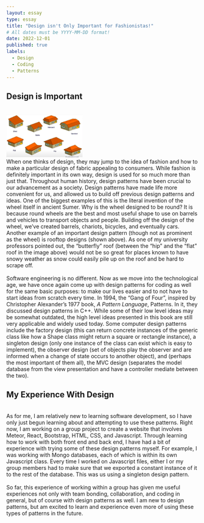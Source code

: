 ```yaml
---
layout: essay
type: essay
title: "Design isn't Only Important for Fashionistas!"
# All dates must be YYYY-MM-DD format!
date: 2022-12-01
published: true
labels:
  - Design
  - Coding
  - Patterns
---
```



 ## Design is Important

<br>
<img width="200px" class="rounded float-start pe-4" src="../img/butterflyroof.png" alt="pic">
<br>
  When one thinks of design, they may jump to the idea of fashion and how to make a particular design of fabric appealing to consumers.  While fashion is definitely important in its own way, design is used for so much more than just that.  Throughout human history, design patterns have been crucial to our advancement as a society.  Design patterns have made life more convenient for us, and allowed us to build off previous design patterns and ideas.  One of the biggest examples of this is the literal invention of the wheel itself in ancient Sumer.  Why is the wheel designed to be round?  It is because round wheels are the best and most useful shape to use on barrels and vehicles to transport objects and people.  Building off the design of the wheel, we’ve created barrels, chariots, bicycles, and eventually cars.  Another example of an important design pattern (though not as prominent as the wheel) is rooftop designs (shown above).  As one of my university professors pointed out, the “butterfly” roof (between the “hip” and the “flat” roof in the image above) would not be so great for places known to have snowy weather as snow could easily pile up on the roof and be hard to scrape off. 
<br>
<br>
Software engineering is no different.	Now as we move into the technological age, we have once again come up with design patterns for coding as well for the same basic purposes: to make our lives easier and to not have to start ideas from scratch every time.  In 1994, the “Gang of Four”, inspired by Christopher Alexander’s 1977 book, <i>A Pattern Language</i>, Patterns</i>.  In it, they discussed design patterns in C++.  While some of their low level ideas may be somewhat outdated, the high level ideas presented in this book are still very applicable and widely used today.  Some computer design patterns include the factory design (this can return concrete instances of the generic class like how a Shape class might return a square or rectangle instance), a singleton design (only one instance of the class can exist which is easy to implement), the observer design (set of objects play the observer and are informed when a change of state occurs to another object), and (perhaps the most important of them all), the MVC design (separates the model database from the view presentation and have a controller mediate between the two).
<br>

## My Experience With Design
<br>
As for me, I am relatively new to learning software development, so I have only just begun learning about and attempting to use these patterns.  
Right now, I am working on a group project to create a website that involves Meteor, React, Bootstrap, HTML, CSS, and Javascript.  Through learning how to work with both front end and back end, I have had a bit of experience with trying some of these design patterns myself.  For example,  I was working with Mongo databases, each of which is within its own Javascript class. Every time I worked on Javascript files, either I or my group members had to make sure that we exported a constant instance of it to the rest of the database. This was us using a singleton design pattern. 
<br>
<br>
So far, this experience of working within a group has given me useful experiences not only with team bonding, collaboration, and coding in general, but of course with design patterns as well.  I am new to design patterns, but am excited to learn and experience even more of using these types of patterns in the future.
